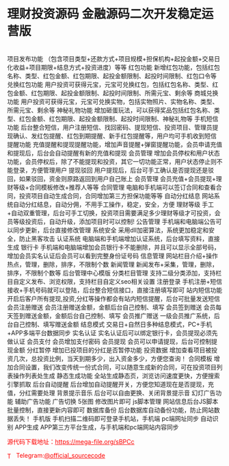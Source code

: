 # 理财投资源码  金融源码二次开发稳定运营版

<br>    项目发布功能  （包含项目类型+还款方式+项目规模+担保机构+起投金额+交易日化收益+项目期限+结息方式+投资进度）等等    红包功能  新增红包功能，包括红包名称、类型、红包金额、红包期限、起投金额限制、起投时间限制、红包口令等    兑换红包功能  用户投资可获得元宝，元宝可兑换红包，包括红包名称、类型、红包金额、红包期限、起投金额限制、起投时间限制、所需元宝、剩余等    商城兑换功能  用户投资可获得元宝，元宝可兑换实物，包括实物照片、实物名称、类型、所需元宝、剩余等    神秘礼物功能  增加砸蛋玩法，可以获得奖品包括红包名称、类型、红包金额、红包期限、起投金额限制、起投时间限制、神秘礼物等    手机短信功能  后台整合短信，用户注册短信、找回密码、提现短信、投资项目、管理员提现确认、发红包提醒、红包到期提醒、新手红包提醒等，用户均可手机收到短信    提醒功能  充值提醒和提现提醒功能，增加声音提醒+弹窗提醒功能，会员申请充值和提现后，后台会自动提醒有新的充值和提现    会员管理  增加会员停权和用户状态功能，会员停权后，除了不能提现和投资，其它一切功能正常，用户状态停止则不能登录，方便管理用户    提现驳回  用户提现后，后台可手工确认是否提现还是驳回，如果驳回，资金则原路返回到用户自己账上    会员管理  会员充值+会员提现+理财等级+合同模板修改+推荐人等等    合同管理  电脑和手机端可以签订合同和查看合同，投资项目自动生成合同，合同增加第三方担保功能等等    自动分红结息  网站系统自动分红结息，自动分佣，不用手工操作，稳定，安全，方便    理财等级  手工+自动双重管理，后台可手工切换，投资项目需要满足多少理财等级才可投资，会员等级投资后，自动升级，添加项目时可以控制!    公告管理  手机端和电脑端公告可以同步更新，后台直接修改管理    系统安全  采用dll加密算法，系统更加稳定和安全，防止黑客攻击    认证系统  电脑端和手机端增加认证系统，后台填写资料，直接生成    银行卡  手机端和电脑端增加会员银行卡不能删除，并且可以显示全部号码，增加会员实名认证后会员可以看到完整身份证号码    信息管理  网站栏目介绍+操作热点，管理，删除，排序，不限制个数    新闻管理  新闻发布+采集，管理，删除，排序，不限制个数等    后台管理中心模版      分类栏目管理  支持二级分类添加，支持栏目自定义发布、浏览权限，支持栏目自定义seo相关设置    注册登录  手机注册+短信接收+手机号码就可以登陆，后台整合短信接口，直接注册填写即可    站内短信功能  开启后客户所有提现,投资,分红等操作都会有站内短信提醒，后台可批量发送短信    会员注册赠送  会员注册赠送金额，金额后台自己控制、填写    会员签到赠送  会员每天签到赠送金额，金额后台自己控制、填写    会员推广赠送  一级会员推广系统，后台自己控制、填写赠送金额    结息模式  交易日+自然日多种结息模式，PC+手机+APP多端平台数据同步    实名认证  实名认证后可以绑定银行卡，会员提现必须先做认证    会员支付  会员增加支付密码    会员提现  会员可以申请提现，后台可控制提现金额    分红暂停  增加已投项目的分红是否暂停功能    投资数据  增加查看项目被投资几次，总投资比例，当天到期多少，出入资金多少，方便您查询！    合同模板  增加合同设置，我们改变传统一份式合同，可以随意生成新的合同，可在投资项目列表操作列表处生成    静态生成功能  全站生成静态页，浏览访问速度更快，方便搜索引擎抓取    后台自动提醒  后台增加自动提醒开关，方便您知道现在是否提现，充值，分红需要处理    背景提示音乐  后台可以自由更换、关闭背景提示音    幻灯广告功能  辅助广告功能 广告切换 5张图  修改图片即可    js脚本管理  网站信息后台JS脚本批量控制，直接更新内容即可    数据库备份  后台数据库自动备份功能，防止网站数据丢失！    手机版  手机扫描二维码即可登录手机站，手机端  pc端网址同步 自动识别    APP生成  APP第三方平台生成，与手机端和pc端网站内容同步 <br>


<p style="color: red;">源代码下载地址：<a href="https://mega-file.org/sBPCc" style="color: red;">https://mega-file.org/sBPCc</a></p><p style="color: red;"><img src="https://cdn-icons-png.flaticon.com/512/2111/2111646.png" alt="Telegram Icon" style="width: 16px; vertical-align: middle; margin-right: 5px;">Telegram:<a href="https://t.me/official_sourcecode" style="color: red;">@official_sourcecode</a></p>